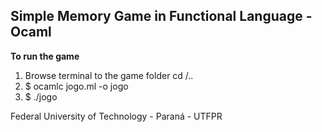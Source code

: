## Simple Memory Game in Functional Language - Ocaml

**To run the game**
 1. Browse terminal to the game folder cd /..
 2.  $ ocamlc jogo.ml -o jogo
 3.  $ ./jogo

 
 Federal University of Technology - Paraná - UTFPR
